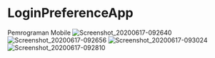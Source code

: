 # LoginPreferenceApp
Pemrograman Mobile
![Screenshot_20200617-092640](https://user-images.githubusercontent.com/37542158/84877556-db694d00-b0b2-11ea-9f64-3ff1126b50e2.png)
![Screenshot_20200617-092656](https://user-images.githubusercontent.com/37542158/84877581-e58b4b80-b0b2-11ea-9458-b190dab05431.png)
![Screenshot_20200617-093024](https://user-images.githubusercontent.com/37542158/84877614-f045e080-b0b2-11ea-9ce3-e54770a16d2d.png)
![Screenshot_20200617-092810](https://user-images.githubusercontent.com/37542158/84877646-f89e1b80-b0b2-11ea-9600-127080f7134f.png)
